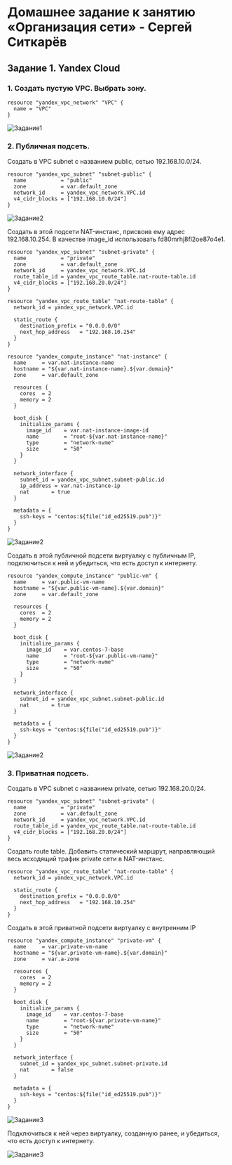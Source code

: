 # Домашнее задание к занятию «Организация сети» - Сергей Ситкарёв

## Задание 1. Yandex Cloud

### 1. Создать пустую VPC. Выбрать зону.

```
resource "yandex_vpc_network" "VPC" {
  name = "VPC"
}
```

![Задание1](https://github.com/SSitkarev/15.1-cloud-network/blob/main/img/1.jpg)

### 2. Публичная подсеть.

Создать в VPC subnet с названием public, сетью 192.168.10.0/24.

```
resource "yandex_vpc_subnet" "subnet-public" {
  name           = "public"
  zone           = var.default_zone
  network_id     = yandex_vpc_network.VPC.id
  v4_cidr_blocks = ["192.168.10.0/24"]
}
```

![Задание2](https://github.com/SSitkarev/15.1-cloud-network/blob/main/img/2.jpg)

Создать в этой подсети NAT-инстанс, присвоив ему адрес 192.168.10.254. В качестве image_id использовать fd80mrhj8fl2oe87o4e1.

```
resource "yandex_vpc_subnet" "subnet-private" {
  name           = "private"
  zone           = var.default_zone
  network_id     = yandex_vpc_network.VPC.id
  route_table_id = yandex_vpc_route_table.nat-route-table.id
  v4_cidr_blocks = ["192.168.20.0/24"]
}

resource "yandex_vpc_route_table" "nat-route-table" {
  network_id = yandex_vpc_network.VPC.id

  static_route {
    destination_prefix = "0.0.0.0/0"
    next_hop_address   = "192.168.10.254"
  }
}
```

```
resource "yandex_compute_instance" "nat-instance" {
  name     = var.nat-instance-name
  hostname = "${var.nat-instance-name}.${var.domain}"
  zone     = var.default_zone

  resources {
    cores  = 2
    memory = 2
  }

  boot_disk {
    initialize_params {
      image_id    = var.nat-instance-image-id
      name        = "root-${var.nat-instance-name}"
      type        = "network-nvme"
      size        = "50"
    }
  }

  network_interface {
    subnet_id = yandex_vpc_subnet.subnet-public.id
    ip_address = var.nat-instance-ip
    nat       = true
  }

  metadata = {
    ssh-keys = "centos:${file("id_ed25519.pub")}"
  }
}
```

![Задание2](https://github.com/SSitkarev/15.1-cloud-network/blob/main/img/3.jpg)

Создать в этой публичной подсети виртуалку с публичным IP, подключиться к ней и убедиться, что есть доступ к интернету.

```
resource "yandex_compute_instance" "public-vm" {
  name     = var.public-vm-name
  hostname = "${var.public-vm-name}.${var.domain}"
  zone     = var.default_zone

  resources {
    cores  = 2
    memory = 2
  }

  boot_disk {
    initialize_params {
      image_id    = var.centos-7-base
      name        = "root-${var.public-vm-name}"
      type        = "network-nvme"
      size        = "50"
    }
  }

  network_interface {
    subnet_id = yandex_vpc_subnet.subnet-public.id
    nat       = true
  }

  metadata = {
    ssh-keys = "centos:${file("id_ed25519.pub")}"
  }
}
```

![Задание2](https://github.com/SSitkarev/15.1-cloud-network/blob/main/img/4.jpg)

### 3. Приватная подсеть.

Создать в VPC subnet с названием private, сетью 192.168.20.0/24.

```
resource "yandex_vpc_subnet" "subnet-private" {
  name           = "private"
  zone           = var.default_zone
  network_id     = yandex_vpc_network.VPC.id
  route_table_id = yandex_vpc_route_table.nat-route-table.id
  v4_cidr_blocks = ["192.168.20.0/24"]
}
```

Создать route table. Добавить статический маршрут, направляющий весь исходящий трафик private сети в NAT-инстанс.

```
resource "yandex_vpc_route_table" "nat-route-table" {
  network_id = yandex_vpc_network.VPC.id

  static_route {
    destination_prefix = "0.0.0.0/0"
    next_hop_address   = "192.168.10.254"
  }
}
```

Создать в этой приватной подсети виртуалку с внутренним IP

```
resource "yandex_compute_instance" "private-vm" {
  name     = var.private-vm-name
  hostname = "${var.private-vm-name}.${var.domain}"
  zone     = var.a-zone

  resources {
    cores  = 2
    memory = 2
  }

  boot_disk {
    initialize_params {
      image_id    = var.centos-7-base
      name        = "root-${var.private-vm-name}"
      type        = "network-nvme"
      size        = "50"
    }
  }

  network_interface {
    subnet_id = yandex_vpc_subnet.subnet-private.id
    nat       = false
  }

  metadata = {
    ssh-keys = "centos:${file("id_ed25519.pub")}"
  }
}
```

![Задание3](https://github.com/SSitkarev/15.1-cloud-network/blob/main/img/5.jpg)

Подключиться к ней через виртуалку, созданную ранее, и убедиться, что есть доступ к интернету.

![Задание3](https://github.com/SSitkarev/15.1-cloud-network/blob/main/img/6.jpg)